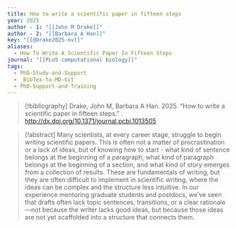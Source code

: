 ```yaml
---
title: How to write a scientific paper in fifteen steps
year: 2025
author - 1: "[[John M Drake]]"
author - 2: "[[Barbara A Han]]"
key: "[[@Drake2025-nv]]"
aliases:
  - How To Write A Scientific Paper In Fifteen Steps
journal: "[[PLoS computational biology]]"
tags:
  - PhD-Study-and-Support
  - _BibTex-to-MD-Git
  - PhD-Support-and-Training
---
```


> [!bibliography]
> Drake, John M, Barbara A Han. 2025. “How to write a scientific paper in fifteen steps.” . http://dx.doi.org/10.1371/journal.pcbi.1013505

> [!abstract]
> Many scientists, at every career stage, struggle to begin writing scientific papers. This is often not a matter of procrastination or a lack of ideas, but of knowing how to start -  what kind of sentence belongs at the beginning of a paragraph, what kind of paragraph belongs at the beginning of a section, and what kind of story emerges from a collection of results. These are fundamentals of writing, but they are often difficult to implement in scientific writing, where the ideas can be complex and the structure less intuitive. In our experience mentoring graduate students and postdocs, we’ve seen that drafts often lack topic sentences, transitions, or a clear rationale—not because the writer lacks good ideas, but because those ideas are not yet scaffolded into a structure that connects them.